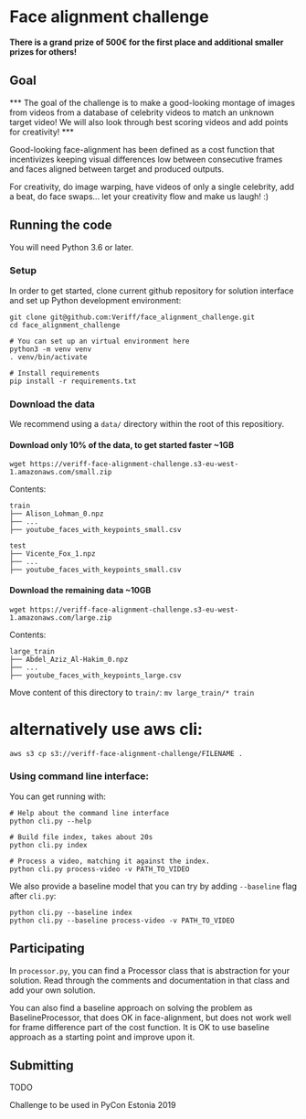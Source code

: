# Face alignment challenge

**There is a grand prize of 500€ for the first place and additional smaller prizes for others!**

## Goal

*** The goal of the challenge is to make a good-looking montage of images from videos
from a database of celebrity videos to match an unknown target video!
We will also look through best scoring videos and add points for creativity! ***

Good-looking face-alignment has been defined as a cost function that 
incentivizes keeping visual differences low between consecutive frames
and faces aligned between target and produced outputs.

For creativity, do image warping, have videos of only a single celebrity, add a beat, do face swaps...
let your creativity flow and make us laugh! :)

## Running the code
You will need Python 3.6 or later.

### Setup

In order to get started, clone current github repository for solution interface
and set up Python development environment:

```
git clone git@github.com:Veriff/face_alignment_challenge.git
cd face_alignment_challenge

# You can set up an virtual environment here
python3 -m venv venv
. venv/bin/activate

# Install requirements
pip install -r requirements.txt
```

### Download the data
We recommend using a `data/` directory within the root of this repositiory.

#### Download only 10% of the data, to get started faster ~1GB
```
wget https://veriff-face-alignment-challenge.s3-eu-west-1.amazonaws.com/small.zip
```

Contents:
```
train
├── Alison_Lohman_0.npz
├── ...
├── youtube_faces_with_keypoints_small.csv

test
├── Vicente_Fox_1.npz
├── ...
├── youtube_faces_with_keypoints_small.csv
```

#### Download the remaining data ~10GB
```
wget https://veriff-face-alignment-challenge.s3-eu-west-1.amazonaws.com/large.zip
```

Contents:
```
large_train
├── Abdel_Aziz_Al-Hakim_0.npz
├── ...
├── youtube_faces_with_keypoints_large.csv
```

Move content of this directory to `train/`: 
```mv large_train/* train```

# alternatively use aws cli:
```
aws s3 cp s3://veriff-face-alignment-challenge/FILENAME .
```

### Using command line interface:

You can get running with:
```
# Help about the command line interface
python cli.py --help

# Build file index, takes about 20s
python cli.py index 

# Process a video, matching it against the index.
python cli.py process-video -v PATH_TO_VIDEO
```

We also provide a baseline model that you can try by adding `--baseline` flag after `cli.py`:

    python cli.py --baseline index 
    python cli.py --baseline process-video -v PATH_TO_VIDEO


## Participating

In `processor.py`, you can find a Processor class that is abstraction for your solution.
Read through the comments and documentation in that class and add your own solution.

You can also find a baseline approach on solving the problem as BaselineProcessor,
that does OK in face-alignment, but does not work well for frame difference part of the cost function.
It is OK to use baseline approach as a starting point and improve upon it.


## Submitting
TODO 

Challenge to be used in PyCon Estonia 2019
